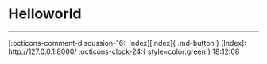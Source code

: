 <!---ID: note-17072023-181208--->
# __Helloworld__
----

[:octicons-comment-discussion-16:&nbsp; Index][Index]{ .md-button }
[Index]: http://127.0.0.1:8000/
:octicons-clock-24:{ style=color:green } 18:12:08
